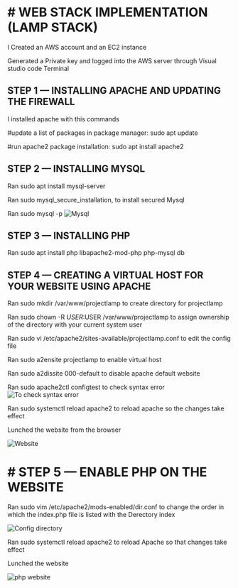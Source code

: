 # # WEB STACK IMPLEMENTATION (LAMP STACK)
I Created an AWS account and an EC2 instance

Generated a Private key and logged into the AWS server through Visual studio code Terminal

## STEP 1 — INSTALLING APACHE AND UPDATING THE FIREWALL
I installed apache with this commands

#update a list of packages in package manager:
 sudo apt update

#run apache2 package installation:
 sudo apt install apache2
 
## STEP 2 — INSTALLING MYSQL
Ran sudo apt install mysql-server

Ran sudo mysql_secure_installation, to install secured Mysql

Ran  sudo mysql -p
![Mysql](https://user-images.githubusercontent.com/92901887/173271831-cb4502d5-558d-4381-bfe1-826c26836c00.PNG)

## STEP 3 — INSTALLING PHP
Ran sudo apt install php libapache2-mod-php php-mysql db

## STEP 4 — CREATING A VIRTUAL HOST FOR YOUR WEBSITE USING APACHE
Ran sudo mkdir /var/www/projectlamp to create directory for projectlamp

 Ran  sudo chown -R $USER:$USER /var/www/projectlamp to  assign ownership of the directory with your current system user
 
 Ran sudo vi /etc/apache2/sites-available/projectlamp.conf to edit the config file
 
 Ran sudo a2ensite projectlamp to enable virtual host
 
 Ran sudo a2dissite 000-default to disable apache default website
 
 Ran sudo apache2ctl configtest to check syntax error
 ![To check syntax error](https://user-images.githubusercontent.com/92901887/173274823-b12d31cf-62f8-4e3b-afe5-878802579441.PNG)
 
 Ran sudo systemctl reload apache2 to reload apache so the changes take effect
 
 Lunched the website from the browser
 
 
 ![Website](https://user-images.githubusercontent.com/92901887/173276191-5dc39697-619b-4b46-a28d-c212d4f1be9c.PNG)
 
 # # STEP 5 — ENABLE PHP ON THE WEBSITE
 
 Ran sudo vim /etc/apache2/mods-enabled/dir.conf to change the order in which the index.php file is listed with the Derectory index
 
 ![Config directory](https://user-images.githubusercontent.com/92901887/173276836-f3a2f832-0a25-4932-a295-8faf7a158c0e.PNG)
 
 Ran sudo systemctl reload apache2 to reload Apache so that changes take effect
 
 Lunched the website
 
 ![php website](https://user-images.githubusercontent.com/92901887/173277162-7f2b029f-891d-44ae-83cc-88c9fba2b8a9.PNG)




 
 
 
 
 

 
 
 

